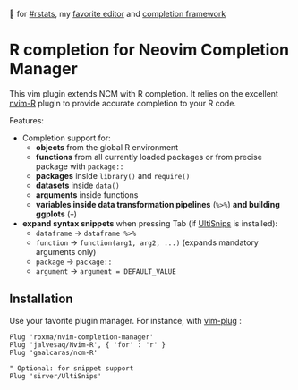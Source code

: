 :purple_heart: for [#rstats](https://twitter.com/search?q=%23rstats), my [favorite editor](https://neovim.io/) and [completion framework](https://github.com/roxma/nvim-completion-manager)

# R completion for Neovim Completion Manager

This vim plugin extends NCM with R completion. It relies on the excellent
[nvim-R](https://github.com/jalvesaq/Nvim-R) plugin to provide accurate
completion to your R code.

Features:

+ Completion support for:
    + **objects** from the global R environment
    + **functions** from all currently loaded packages or from precise package
        with `package::`
    + **packages** inside `library()` and `require()`
    + **datasets** inside `data()`
    + **arguments** inside functions
    + **variables inside data transformation pipelines** (`%>%`) **and building
        ggplots** (`+`)
+ **expand syntax snippets** when pressing Tab (if [UltiSnips](https://github.com/sirver/UltiSnips)
    is installed):
    + `dataframe` -> `dataframe %>% `
    + `function` -> `function(arg1, arg2, ...)` (expands mandatory arguments
        only)
    + `package` -> `package::`
    + `argument` -> `argument = DEFAULT_VALUE`

## Installation

Use your favorite plugin manager. For instance, with
[vim-plug](https://github.com/junegunn/vim-plug) :

```vim
Plug 'roxma/nvim-completion-manager'
Plug 'jalvesaq/Nvim-R', { 'for' : 'r' }
Plug 'gaalcaras/ncm-R'

" Optional: for snippet support
Plug 'sirver/UltiSnips'
```
